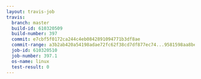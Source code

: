 ```yaml
---
layout: travis-job
travis:
  branch: master
  build-id: 610320509
  build-number: 397
  commit: e7cbf5f0172ca244c4eb0842891094771b3df8ae
  commit-range: a3b2ab420a54198adae72fc62f38cd7df877ec74...9581598aa8be9da2ca6707315bb76b7f3075a4de
  job-id: 610320510
  job-number: 397.1
  os-name: linux
  test-result: 0
---
```


